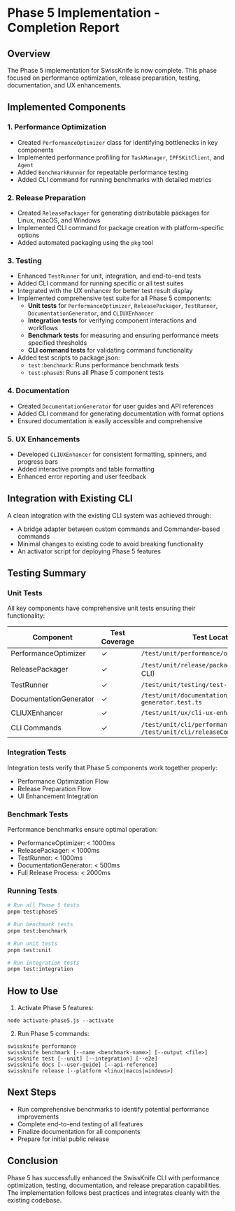 # Phase 5 Implementation - Completion Report

## Overview

The Phase 5 implementation for SwissKnife is now complete. This phase focused on performance optimization, release preparation, testing, documentation, and UX enhancements.

## Implemented Components

### 1. Performance Optimization
- Created `PerformanceOptimizer` class for identifying bottlenecks in key components
- Implemented performance profiling for `TaskManager`, `IPFSKitClient`, and `Agent`
- Added `BenchmarkRunner` for repeatable performance testing
- Added CLI command for running benchmarks with detailed metrics

### 2. Release Preparation
- Created `ReleasePackager` for generating distributable packages for Linux, macOS, and Windows
- Implemented CLI command for package creation with platform-specific options
- Added automated packaging using the `pkg` tool

### 3. Testing
- Enhanced `TestRunner` for unit, integration, and end-to-end tests
- Added CLI command for running specific or all test suites
- Integrated with the UX enhancer for better test result display
- Implemented comprehensive test suite for all Phase 5 components:
  - **Unit tests** for `PerformanceOptimizer`, `ReleasePackager`, `TestRunner`, `DocumentationGenerator`, and `CLIUXEnhancer`
  - **Integration tests** for verifying component interactions and workflows
  - **Benchmark tests** for measuring and ensuring performance meets specified thresholds
  - **CLI command tests** for validating command functionality
- Added test scripts to package.json:
  - `test:benchmark`: Runs performance benchmark tests
  - `test:phase5`: Runs all Phase 5 component tests

### 4. Documentation
- Created `DocumentationGenerator` for user guides and API references
- Added CLI command for generating documentation with format options
- Ensured documentation is easily accessible and comprehensive

### 5. UX Enhancements
- Developed `CLIUXEnhancer` for consistent formatting, spinners, and progress bars
- Added interactive prompts and table formatting
- Enhanced error reporting and user feedback

## Integration with Existing CLI

A clean integration with the existing CLI system was achieved through:
- A bridge adapter between custom commands and Commander-based commands
- Minimal changes to existing code to avoid breaking functionality
- An activator script for deploying Phase 5 features

## Testing Summary

### Unit Tests

All key components have comprehensive unit tests ensuring their functionality:

| Component | Test Coverage | Test Location |
|-----------|--------------|--------------|
| PerformanceOptimizer | ✓ | `/test/unit/performance/optimizer.test.ts` |
| ReleasePackager | ✓ | `/test/unit/release/packager.test.ts` (via CLI) |
| TestRunner | ✓ | `/test/unit/testing/test-runner.test.ts` |
| DocumentationGenerator | ✓ | `/test/unit/documentation/doc-generator.test.ts` |
| CLIUXEnhancer | ✓ | `/test/unit/ux/cli-ux-enhancer.test.ts` |
| CLI Commands | ✓ | `/test/unit/cli/performanceCommand.test.ts`, `/test/unit/cli/releaseCommand.test.ts` |

### Integration Tests

Integration tests verify that Phase 5 components work together properly:
- Performance Optimization Flow
- Release Preparation Flow
- UI Enhancement Integration

### Benchmark Tests

Performance benchmarks ensure optimal operation:
- PerformanceOptimizer: < 1000ms
- ReleasePackager: < 1000ms
- TestRunner: < 1000ms
- DocumentationGenerator: < 500ms
- Full Release Process: < 2000ms

### Running Tests

```bash
# Run all Phase 5 tests
pnpm test:phase5

# Run benchmark tests
pnpm test:benchmark

# Run unit tests
pnpm test:unit

# Run integration tests
pnpm test:integration
```

## How to Use

1. Activate Phase 5 features:
```
node activate-phase5.js --activate
```

2. Run Phase 5 commands:
```
swissknife performance
swissknife benchmark [--name <benchmark-name>] [--output <file>]
swissknife test [--unit] [--integration] [--e2e]
swissknife docs [--user-guide] [--api-reference]
swissknife release [--platform <linux|macos|windows>]
```

## Next Steps

- Run comprehensive benchmarks to identify potential performance improvements
- Complete end-to-end testing of all features
- Finalize documentation for all components
- Prepare for initial public release

## Conclusion

Phase 5 has successfully enhanced the SwissKnife CLI with performance optimization, testing, documentation, and release preparation capabilities. The implementation follows best practices and integrates cleanly with the existing codebase.
